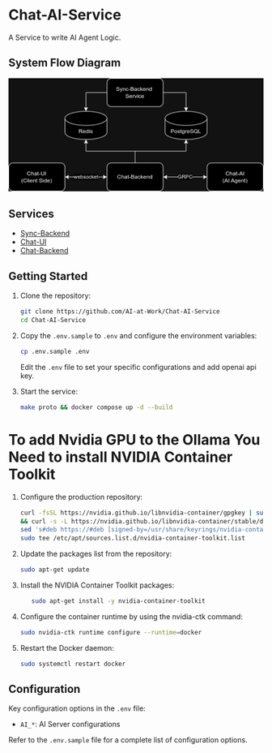 # Chat-AI-Service
A Service to write AI Agent Logic.

## System Flow Diagram

![System Flow Diagram](doc/flow.jpg)


## Services

- [Sync-Backend](https://github.com/AI-at-Work/Sync-Backend)
- [Chat-UI](https://github.com/AI-at-Work/Chat-UI)
- [Chat-Backend](https://github.com/AI-at-Work/Chat-Backend)

## Getting Started

1. Clone the repository:
   ```bash
   git clone https://github.com/AI-at-Work/Chat-AI-Service
   cd Chat-AI-Service
   ```

2. Copy the `.env.sample` to `.env` and configure the environment variables:
   ```bash
   cp .env.sample .env
   ```
   Edit the `.env` file to set your specific configurations and add openai api key.

3. Start the service:
   ```bash
   make proto && docker compose up -d --build
   ```

# To add Nvidia GPU to the Ollama You Need to install NVIDIA Container Toolkit

1. Configure the production repository:
   ```bash
   curl -fsSL https://nvidia.github.io/libnvidia-container/gpgkey | sudo gpg --dearmor -o /usr/share/keyrings/nvidia-container-toolkit-keyring.gpg \
   && curl -s -L https://nvidia.github.io/libnvidia-container/stable/deb/nvidia-container-toolkit.list | \
   sed 's#deb https://#deb [signed-by=/usr/share/keyrings/nvidia-container-toolkit-keyring.gpg] https://#g' | \
   sudo tee /etc/apt/sources.list.d/nvidia-container-toolkit.list
   ```
2. Update the packages list from the repository:
   ```bash
   sudo apt-get update
   ```
3. Install the NVIDIA Container Toolkit packages:
   ```bash
      sudo apt-get install -y nvidia-container-toolkit
   ```
4. Configure the container runtime by using the nvidia-ctk command:
   ```bash
   sudo nvidia-ctk runtime configure --runtime=docker
   ```
5. Restart the Docker daemon:
   ```bash
   sudo systemctl restart docker
   ```

## Configuration

Key configuration options in the `.env` file:

- `AI_*`: AI Server configurations

Refer to the `.env.sample` file for a complete list of configuration options.

